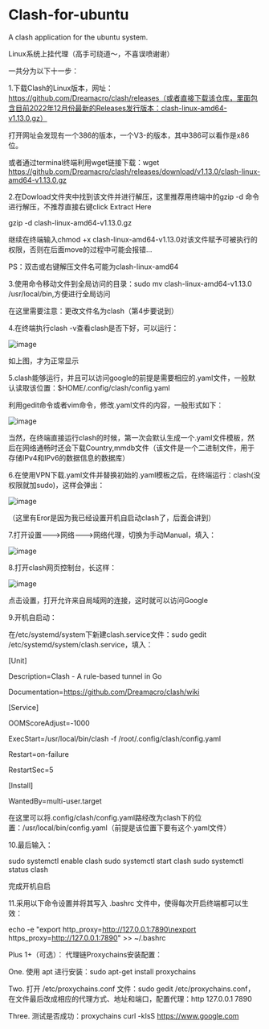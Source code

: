 # Clash-for-ubuntu

A clash application for the ubuntu system.

Linux系统上挂代理（高手可绕道～，不喜误喷谢谢）

一共分为以下十一步：

1.下载Clash的Linux版本，网址：https://github.com/Dreamacro/clash/releases（或者直接下载该仓库，里面包含目前2022年12月份最新的Releases发行版本：clash-linux-amd64-v1.13.0.gz）

  打开网址会发现有一个386的版本，一个V3-的版本，其中386可以看作是x86位。
  
  或者通过terminal终端利用wget链接下载：wget https://github.com/Dreamacro/clash/releases/download/v1.13.0/clash-linux-amd64-v1.13.0.gz
  
2.在Dowload文件夹中找到该文件并进行解压，这里推荐用终端中的gzip -d 命令进行解压，不推荐直接右键click Extract Here

  gzip -d clash-linux-amd64-v1.13.0.gz
  
  继续在终端输入chmod +x clash-linux-amd64-v1.13.0对该文件赋予可被执行的权限，否则在后面move的过程中可能会报错... 
  
  PS：双击或右键解压文件名可能为clash-linux-amd64
  
3.使用命令移动文件到全局访问的目录：sudo mv clash-linux-amd64-v1.13.0 /usr/local/bin,方便进行全局访问

  在这里需要注意：更改文件名为clash（第4步要说到）
  
4.在终端执行clash -v查看clash是否下好，可以运行：

  ![image](https://user-images.githubusercontent.com/72930251/219655815-9cf496c8-d65c-4c9c-8bd0-567134bf46c8.png)
  
  如上图，才为正常显示
  
5.clash能够运行，并且可以访问google的前提是需要相应的.yaml文件，一般默认读取该位置：$HOME/.config/clash/config.yaml

  利用gedit命令或者vim命令，修改.yaml文件的内容，一般形式如下：
  
  ![image](https://user-images.githubusercontent.com/72930251/219657512-89c62543-3c8e-44ff-a544-c05a7629cbf5.png)
  
  当然，在终端直接运行clash的时候，第一次会默认生成一个.yaml文件模板，然后在网络通畅时还会下载Country,mmdb文件（该文件是一个二进制文件，用于存储IPv4和IPv6的数据信息的数据库）
  
6.在使用VPN下载.yaml文件并替换初始的.yaml模板之后，在终端运行：clash(没权限就加sudo)，这样会弹出：

  ![image](https://user-images.githubusercontent.com/72930251/219658307-421a703a-fdd0-4deb-b47d-2a1757371564.png)
  
  （这里有Eror是因为我已经设置开机自启动clash了，后面会讲到）
  
7.打开设置--->网络--->网络代理，切换为手动Manual，填入：

  ![image](https://user-images.githubusercontent.com/72930251/219659001-e708578e-f87c-421e-aaa6-2b9d38d1b7c6.png)
  
8.打开clash网页控制台，长这样：

  ![image](https://user-images.githubusercontent.com/72930251/219658560-d83b2fbd-ebb5-4f68-8b3c-56b49446b295.png)
  
  点击设置，打开允许来自局域网的连接，这时就可以访问Google
  
9.开机自启动：

在/etc/systemd/system下新建clash.service文件：sudo gedit /etc/systemd/system/clash.service，填入：

[Unit]

Description=Clash - A rule-based tunnel in Go

Documentation=https://github.com/Dreamacro/clash/wiki

[Service]

OOMScoreAdjust=-1000

ExecStart=/usr/local/bin/clash -f /root/.config/clash/config.yaml

Restart=on-failure

RestartSec=5

[Install]

WantedBy=multi-user.target

在这里可以将.config/clash/config.yaml路经改为clash下的位置：/usr/local/bin/config.yaml（前提是该位置下要有这个.yaml文件）

10.最后输入：

sudo systemctl enable clash
sudo systemctl start clash
sudo systemctl status clash

完成开机自启

11.采用以下命令设置并将其写入 .bashrc 文件中，使得每次开启终端都可以生效：

echo -e "export http_proxy=http://127.0.0.1:7890\nexport https_proxy=http://127.0.0.1:7890" >> ~/.bashrc

Plus 1+（可选）：
代理链Proxychains安装配置：

One. 使用 apt 进行安装：sudo apt-get install proxychains

Two. 打开 /etc/proxychains.conf 文件：sudo gedit /etc/proxychains.conf，在文件最后改成相应的代理方式、地址和端口，配置代理：http	127.0.0.1 7890

Three. 测试是否成功：proxychains curl -kIsS https://www.google.com
